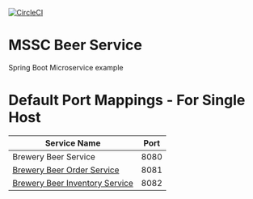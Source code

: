 [![CircleCI](https://circleci.com/gh/dfcoffin/mssc-beer-service.svg?style=svg)](https://circleci.com/gh/dfcoffin/mssc-beer-service)
# MSSC Beer Service

Spring Boot Microservice example


# Default Port Mappings - For Single Host
| Service Name | Port | 
| --------| -----|
| Brewery Beer Service | 8080 |
| [Brewery Beer Order Service](https://github.com/dfcoffin/mssc-beer-order-service) | 8081 |
| [Brewery Beer Inventory Service](https://github.com/dfcoffin/mssc-beer-inventory-service) | 8082 |
